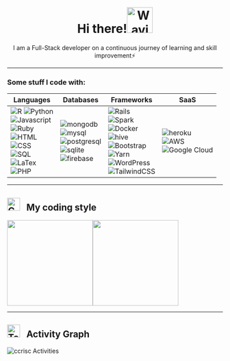 <div align="center">
<h1> <b>Hi there!</b><img src="https://raw.githubusercontent.com/Tarikul-Islam-Anik/Animated-Fluent-Emojis/master/Emojis/Hand%20gestures/Waving%20Hand.png" alt="Waving Hand" width="60px"></h1>
  <p>I am a Full-Stack developer on a continuous journey of learning and skill improvement⚡ </p>
</div>

<hr>

<!--
**ccrisc/ccrisc** is a ✨ _special_ ✨ repository because its `README.md` (this file) appears on your GitHub profile.
Here are some ideas to get you started:
- 🔭 I’m currently working on ...
- 🌱 I’m currently learning ...
- 👯 I’m looking to collaborate on ...
- 🤔 I’m looking for help with ...
- 💬 Ask me about ...
- 📫 How to reach me: ...
- 😄 Pronouns: ...
- ⚡ Fun fact: ...
-->

### Some stuff I code with:

|Languages|Databases|Frameworks|SaaS|
| ------------- | ------------- | ------------- |------------- |
| ![R](https://img.shields.io/badge/R-789CAB?style=for-the-badge&logo=r&logoColor=white) ![Python](https://img.shields.io/badge/Python-3776AB?style=for-the-badge&logo=python&logoColor=white) <br> ![Javascript](https://img.shields.io/badge/JavaScript-323330?style=for-the-badge&logo=javascript&logoColor=F7DF1E) <br> ![Ruby](https://img.shields.io/badge/Ruby-CC342D?style=for-the-badge&logo=ruby&logoColor=white) <br> ![HTML](https://img.shields.io/badge/HTML5-E34F26?style=for-the-badge&logo=html5&logoColor=white) <br> ![CSS](https://img.shields.io/badge/CSS3-1572B6?style=for-the-badge&logo=css3&logoColor=white) <br> ![SQL](https://img.shields.io/badge/sql-62B962?style=for-the-badge&logo=sql&logoColor=white) <br> ![LaTex](https://img.shields.io/badge/LaTeX-47A141?style=for-the-badge&logo=LaTeX&logoColor=white) <br> ![PHP](https://img.shields.io/badge/Php-A10E3B?style=for-the-badge&logo=php&logoColor=white) | ![mongodb](https://img.shields.io/badge/MongoDB-4EA94B?style=for-the-badge&logo=mongodb&logoColor=white) <br> ![mysql](https://img.shields.io/badge/MySQL-cc6600?style=for-the-badge&logo=mysql&logoColor=white) <br> ![postgresql](https://img.shields.io/badge/PostgreSQL-316192?style=for-the-badge&logo=postgresql&logoColor=white) <br> ![sqlite](https://img.shields.io/badge/SQLite-0099ff?style=for-the-badge&logo=sqlite&logoColor=white) <br> ![firebase](https://img.shields.io/badge/Firebase-ffaa00?style=for-the-badge&logo=Firebase&logoColor=white) | ![Rails](https://img.shields.io/badge/Ruby_on_Rails-CC0000?style=for-the-badge&logo=ruby-on-rails&logoColor=white) <br> ![Spark](https://img.shields.io/badge/Apache_Spark-FFFFFF?style=for-the-badge&logo=apachespark&logoColor=#E35A16) <br> ![Docker](https://img.shields.io/badge/Docker-2CA5E0?style=for-the-badge&logo=docker&logoColor=white) <br> ![hive](https://img.shields.io/badge/Hive-cc9900?style=for-the-badge&logo=hive&logoColor=white) <br> ![Bootstrap](https://img.shields.io/badge/bootstrap-%238511FA.svg?style=for-the-badge&logo=bootstrap&logoColor=white) <br> ![Yarn](https://img.shields.io/badge/yarn-%232C8EBB.svg?style=for-the-badge&logo=yarn&logoColor=white) <br> ![WordPress](https://img.shields.io/badge/WordPress-%23117AC9.svg?style=for-the-badge&logo=WordPress&logoColor=white) <br> ![TailwindCSS](https://img.shields.io/badge/tailwindcss-%2338B2AC.svg?style=for-the-badge&logo=tailwind-css&logoColor=white) | ![heroku](https://img.shields.io/badge/Heroku-430098?style=for-the-badge&logo=heroku&logoColor=white) <br> ![AWS](https://img.shields.io/badge/AWS-%23FF9900.svg?style=for-the-badge&logo=amazon-aws&logoColor=white) <br> ![Google Cloud](https://img.shields.io/badge/GoogleCloud-%234285F4.svg?style=for-the-badge&logo=google-cloud&logoColor=white) |
<hr>

<h2 align="left"> <img src="https://raw.githubusercontent.com/Tarikul-Islam-Anik/Animated-Fluent-Emojis/master/Emojis/Travel%20and%20places/Comet.png" alt="Comet" width="30" /> &nbsp; My coding style </h2>
<div style="display: flex; align-items: center;" align="center">
  <img height="200" src="https://github-readme-stats.vercel.app/api/top-langs/?username=ccrisc" />
  <img height="200" src="https://github-readme-streak-stats.herokuapp.com/?user=ccrisc" />
</div>


<hr>

<h2 align="left"> <img src="https://raw.githubusercontent.com/Tarikul-Islam-Anik/Animated-Fluent-Emojis/master/Emojis/People%20with%20professions/Technologist%20Medium-Light%20Skin%20Tone.png" alt="Technologist Medium-Light Skin Tone" width="30" /> &nbsp; Activity Graph</h2>
<img align="center" src="https://github-readme-activity-graph.vercel.app/graph?username=ccrisc&theme=github-light" alt="ccrisc Activities"/>



